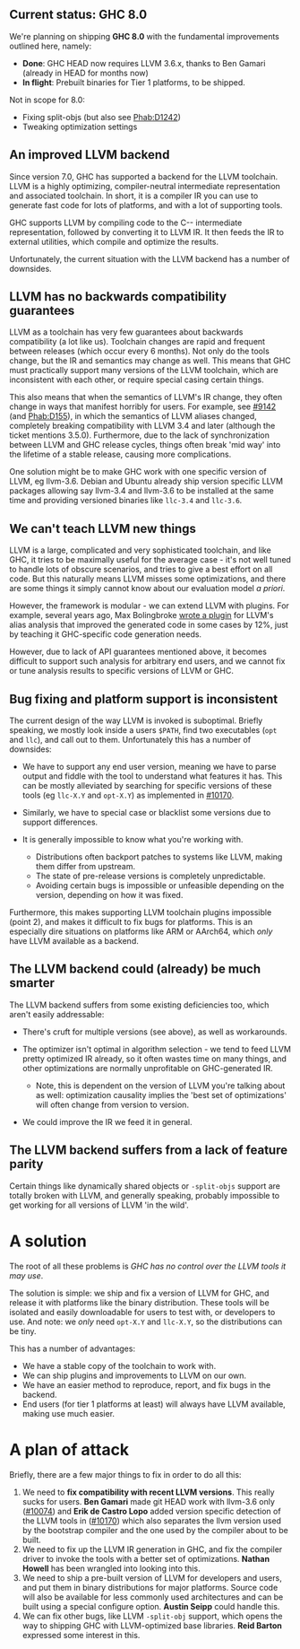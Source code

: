 ## Current status: GHC 8.0


We're planning on shipping **GHC 8.0** with the fundamental improvements outlined here, namely:

- **Done**: GHC HEAD now requires LLVM 3.6.x, thanks to Ben Gamari (already in HEAD for months now)
- **In flight**: Prebuilt binaries for Tier 1 platforms, to be shipped.


Not in scope for 8.0:

- Fixing split-objs (but also see [ Phab:D1242](https://phabricator.haskell.org/D1242))
- Tweaking optimization settings

## An improved LLVM backend


Since version 7.0, GHC has supported a backend for the LLVM toolchain. LLVM is a highly optimizing, compiler-neutral intermediate representation and associated toolchain. In short, it is a compiler IR you can use to generate fast code for lots of platforms, and with a lot of supporting tools.


GHC supports LLVM by compiling code to the C-- intermediate representation, followed by converting it to LLVM IR. It then feeds the IR to external utilities, which compile and optimize the results.


Unfortunately, the current situation with the LLVM backend has a number of downsides.

## LLVM has no backwards compatibility guarantees


LLVM as a toolchain has very few guarantees about backwards compatibility (a lot like us). Toolchain changes are rapid and frequent between releases (which occur every 6 months). Not only do the tools change, but the IR and semantics may change as well. This means that GHC must practically support many versions of the LLVM toolchain, which are inconsistent with each other, or require special casing certain things.


This also means that when the semantics of LLVM's IR change, they often change in ways that manifest horribly for users. For example, see [\#9142](https://gitlab.haskell.org//ghc/ghc/issues/9142) (and [ Phab:D155](https://phabricator.haskell.org/D155)), in which the semantics of LLVM aliases changed, completely breaking compatibility with LLVM 3.4 and later (although the ticket mentions 3.5.0). Furthermore, due to the lack of synchronization between LLVM and GHC release cycles, things often break 'mid way' into the lifetime of a stable release, causing more complications.


One solution might be to make GHC work with one specific version of LLVM, eg llvm-3.6. Debian and Ubuntu already ship version specific LLVM packages allowing say llvm-3.4 and llvm-3.6 to be installed at the same time and providing versioned binaries like `llc-3.4` and `llc-3.6`.

## We can't teach LLVM new things


LLVM is a large, complicated and very sophisticated toolchain, and like GHC, it tries to be maximally useful for the average case - it's not well tuned to handle lots of obscure scenarios, and tries to give a best effort on all code. But this naturally means LLVM misses some optimizations, and there are some things it simply cannot know about our evaluation model *a priori*.


However, the framework is modular - we can extend LLVM with plugins. For example, several years ago, Max Bolingbroke [  wrote a plugin](http://blog.omega-prime.co.uk/?p=135 ) for LLVM's alias analysis that improved the generated code in some cases by 12%, just by teaching it GHC-specific code generation needs.


However, due to lack of API guarantees mentioned above, it becomes difficult to support such analysis for arbitrary end users, and we cannot fix or tune analysis results to specific versions of LLVM or GHC.

## Bug fixing and platform support is inconsistent


The current design of the way LLVM is invoked is suboptimal. Briefly speaking, we mostly look inside a users `$PATH`, find two executables (`opt` and `llc`), and call out to them. Unfortunately this has a number of downsides:

- We have to support any end user version, meaning we have to parse output and fiddle with the tool to understand what features it has. This can be mostly alleviated by searching for specific versions of these tools (eg `llc-X.Y` and `opt-X.Y`) as implemented in [\#10170](https://gitlab.haskell.org//ghc/ghc/issues/10170).
- Similarly, we have to special case or blacklist some versions due to support differences.
- It is generally impossible to know what you're working with.

  - Distributions often backport patches to systems like LLVM, making them differ from upstream.
  - The state of pre-release versions is completely unpredictable.
  - Avoiding certain bugs is impossible or unfeasible depending on the version, depending on how it was fixed.


Furthermore, this makes supporting LLVM toolchain plugins impossible (point 2), and makes it difficult to fix bugs for platforms. This is an especially dire situations on platforms like ARM or AArch64, which *only* have LLVM available as a backend.

## The LLVM backend could (already) be much smarter


The LLVM backend suffers from some existing deficiencies too, which aren't easily addressable:

- There's cruft for multiple versions (see above), as well as workarounds.
- The optimizer isn't optimal in algorithm selection - we tend to feed LLVM pretty optimized IR already, so it often wastes time on many things, and other optimizations are normally unprofitable on GHC-generated IR.

  - Note, this is dependent on the version of LLVM you're talking about as well: optimization causality implies the 'best set of optimizations' will often change from version to version.
- We could improve the IR we feed it in general.

## The LLVM backend suffers from a lack of feature parity


Certain things like dynamically shared objects or `-split-objs` support are totally broken with LLVM, and generally speaking, probably impossible to get working for all versions of LLVM 'in the wild'.

# A solution


The root of all these problems is *GHC has no control over the LLVM tools it may use*.


The solution is simple: we ship and fix a version of LLVM for GHC, and release it with platforms like the binary distribution. These tools will be isolated and easily downloadable for users to test with, or developers to use. And note: we *only* need `opt-X.Y` and `llc-X.Y`, so the distributions can be tiny.


This has a number of advantages:

- We have a stable copy of the toolchain to work with.
- We can ship plugins and improvements to LLVM on our own.
- We have an easier method to reproduce, report, and fix bugs in the backend.
- End users (for tier 1 platforms at least) will always have LLVM available, making use much easier.

# A plan of attack


Briefly, there are a few major things to fix in order to do all this:

1. We need to **fix compatibility with recent LLVM versions**. This really sucks for users. **Ben Gamari** made git HEAD work with llvm-3.6 only ([\#10074](https://gitlab.haskell.org//ghc/ghc/issues/10074)) and **Erik de Castro Lopo** added version specific detection of the LLVM tools in ([\#10170](https://gitlab.haskell.org//ghc/ghc/issues/10170)) which also separates the llvm version used by the bootstrap compiler and the one used by the compiler about to be built.
1. We need to fix up the LLVM IR generation in GHC, and fix the compiler driver to invoke the tools with a better set of optimizations. **Nathan Howell** has been wrangled into looking into this.
1. We need to ship a pre-built version of LLVM for developers and users, and put them in binary distributions for major platforms. Source code will also be available for less commonly used architectures and can be built using a special configure option. **Austin Seipp** could handle this.
1. We can fix other bugs, like LLVM `-split-obj` support, which opens the way to shipping GHC with LLVM-optimized base libraries. **Reid Barton** expressed some interest in this.
